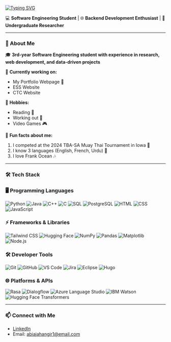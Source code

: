 [![Typing SVG](https://readme-typing-svg.demolab.com/?lines=Hey+there!👋;It's+Abia😝)](https://git.io/typing-svg)

💻 **Software Engineering Student** | 🌐 **Backend Development Enthusiast** | 🔬 **Undergraduate Researcher**

---

### 🚀 About Me
🎓 **3rd-year Software Engineering student with experience in research, web development, and data-driven projects**

🔭 **Currently working on:**
- My Portfolio Webpage 🚧
- ESS Website
- CTC Website
    
🎯 **Hobbies:**
  - Reading 📖
  - Working out 💪
  - Video Games 🎮
    
📌 **Fun facts about me:**
1. I competed at the 2024 TBA-SA Muay Thai Tournament in Iowa 🥋
2. I know 3 languages (English, French, Urdu) 👅
3. I love Frank Ocean 🎶
  
---

### 🛠️ Tech Stack
### 🖥️ Programming Languages
![Python](https://img.shields.io/badge/Python-3776AB?style=for-the-badge&logo=python&logoColor=white)
![Java](https://img.shields.io/badge/Java-007396?style=for-the-badge&logo=java&logoColor=white)
![C++](https://img.shields.io/badge/C++-00599C?style=for-the-badge&logo=c%2B%2B&logoColor=white)
![C](https://img.shields.io/badge/C-FF4088?style=for-the-badge&logo=c%2B%2B&logoColor=white)
![SQL](https://img.shields.io/badge/SQL-4479A1?style=for-the-badge&logo=mysql&logoColor=white)
![PostgreSQL](https://img.shields.io/badge/PostgreSQL-316192?style=for-the-badge&logo=postgresql&logoColor=white)
![HTML](https://img.shields.io/badge/HTML-E34F26?style=for-the-badge&logo=html5&logoColor=white)
![CSS](https://img.shields.io/badge/CSS-1572B6?style=for-the-badge&logo=css3&logoColor=white)
![JavaScript](https://img.shields.io/badge/JavaScript-F7DF1E?style=for-the-badge&logo=javascript&logoColor=black)

### ⚡ Frameworks & Libraries
![Tailwind CSS](https://img.shields.io/badge/Tailwind_CSS-06B6D4?style=for-the-badge&logo=tailwind-css&logoColor=white)
![Hugging Face](https://img.shields.io/badge/Hugging_Face-F48120?style=for-the-badge&logo=huggingface&logoColor=white)
![NumPy](https://img.shields.io/badge/NumPy-013243?style=for-the-badge&logo=numpy&logoColor=white)
![Pandas](https://img.shields.io/badge/Pandas-150458?style=for-the-badge&logo=pandas&logoColor=white)
![Matplotlib](https://img.shields.io/badge/Matplotlib-11557C?style=for-the-badge&logo=matplotlib&logoColor=white)
![Node.js](https://img.shields.io/badge/Node.js-339933?style=for-the-badge&logo=node.js&logoColor=white)

### 🛠️ Developer Tools
![Git](https://img.shields.io/badge/Git-F05032?style=for-the-badge&logo=git&logoColor=white)
![GitHub](https://img.shields.io/badge/GitHub-181717?style=for-the-badge&logo=github&logoColor=white)
![VS Code](https://img.shields.io/badge/VS_Code-007ACC?style=for-the-badge&logo=visual-studio-code&logoColor=white)
![Jira](https://img.shields.io/badge/Jira-0052CC?style=for-the-badge&logo=jira&logoColor=white)
![Eclipse](https://img.shields.io/badge/Eclipse-2C2255?style=for-the-badge&logo=eclipse&logoColor=white)
![Hugo](https://img.shields.io/badge/Hugo-FF4088?style=for-the-badge&logo=hugo&logoColor=white)

### 🌐 Platforms & APIs
![Rasa](https://img.shields.io/badge/Rasa-FF6F61?style=for-the-badge&logo=rasa&logoColor=white)
![Dialogflow](https://img.shields.io/badge/Dialogflow-FF5722?style=for-the-badge&logo=dialogflow&logoColor=white)
![Azure Language Studio](https://img.shields.io/badge/Azure_Language_Studio-0078D4?style=for-the-badge&logo=microsoftazure&logoColor=white)
![IBM Watson](https://img.shields.io/badge/IBM_Watson-0530AD?style=for-the-badge&logo=ibm&logoColor=white)
![Hugging Face Transformers](https://img.shields.io/badge/Hugging_Face_Transformers-F48120?style=for-the-badge&logo=huggingface&logoColor=white)

---

### 📫 Connect with Me
- [LinkedIn](https://linkedin.com/in/abia-jahangir)  
- Email: abiajahangir1@email.com


<!--

### 📈 GitHub Stats
![Abia's GitHub stats](https://github-readme-stats.vercel.app/api?username=abia-jahangir&show_icons=true&theme=radical)

---





---

- [Portfolio Website](https://your-portfolio.com)  

-->
